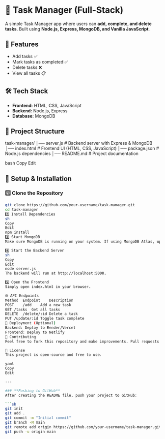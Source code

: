 # 📝 Task Manager (Full-Stack)

A simple Task Manager app where users can **add, complete, and delete tasks**. Built using **Node.js, Express, MongoDB, and Vanilla JavaScript**.

## 🚀 Features
- Add tasks ✅  
- Mark tasks as completed ✅  
- Delete tasks ❌  
- View all tasks 📋  

## 🛠 Tech Stack
- **Frontend:** HTML, CSS, JavaScript  
- **Backend:** Node.js, Express  
- **Database:** MongoDB  

## 📂 Project Structure
task-manager/ │── server.js # Backend server with Express & MongoDB │── index.html # Frontend UI (HTML, CSS, JavaScript) │── package.json # Node.js dependencies │── README.md # Project documentation

bash
Copy
Edit

## 🔧 Setup & Installation

### 1️⃣ Clone the Repository
```sh
git clone https://github.com/your-username/task-manager.git
cd task-manager
2️⃣ Install Dependencies
sh
Copy
Edit
npm install
3️⃣ Start MongoDB
Make sure MongoDB is running on your system. If using MongoDB Atlas, update the connection string in server.js.

4️⃣ Start the Backend Server
sh
Copy
Edit
node server.js
The backend will run at http://localhost:5000.

5️⃣ Open the Frontend
Simply open index.html in your browser.

🌐 API Endpoints
Method	Endpoint	Description
POST	/add	Add a new task
GET	/tasks	Get all tasks
DELETE	/delete/:id	Delete a task
PUT	/update/:id	Toggle task complete
🚀 Deployment (Optional)
Backend: Deploy to Render/Vercel
Frontend: Deploy to Netlify
🤝 Contributing
Feel free to fork this repository and make improvements. Pull requests are welcome!

📜 License
This project is open-source and free to use.

yaml
Copy
Edit

---

### **Pushing to GitHub**
After creating the README file, push your project to GitHub:

```sh
git init
git add .
git commit -m "Initial commit"
git branch -M main
git remote add origin https://github.com/your-username/task-manager.git
git push -u origin main
